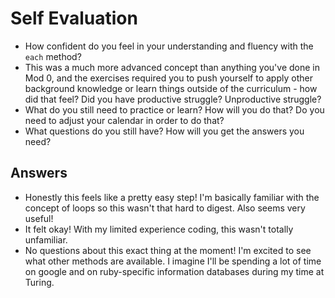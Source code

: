 # Self Evaluation

- How confident do you feel in your understanding and fluency with the `each` method?
- This was a much more advanced concept than anything you've done in Mod 0, and the exercises required you to push yourself to apply other background knowledge or learn things outside of the curriculum - how did that feel? Did you have productive struggle? Unproductive struggle?
- What do you still need to practice or learn? How will you do that? Do you need to adjust your calendar in order to do that?
- What questions do you still have? How will you get the answers you need?

## Answers

- Honestly this feels like a pretty easy step! I'm basically familiar with the concept of loops so this wasn't that hard to digest. Also seems very useful!
- It felt okay! With my limited experience coding, this wasn't totally unfamiliar.
- No questions about this exact thing at the moment! I'm excited to see what other methods are available. I imagine I'll be spending a lot of time on google and on ruby-specific information databases during my time at Turing. 
